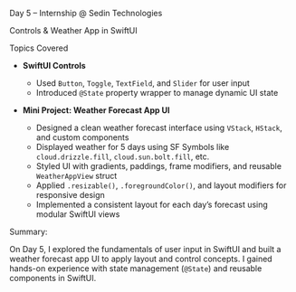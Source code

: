 Day 5 – Internship @ Sedin Technologies

Controls & Weather App in SwiftUI

Topics Covered

- **SwiftUI Controls**
  - Used `Button`, `Toggle`, `TextField`, and `Slider` for user input
  - Introduced `@State` property wrapper to manage dynamic UI state

- **Mini Project: Weather Forecast App UI**
  - Designed a clean weather forecast interface using `VStack`, `HStack`, and custom components
  - Displayed weather for 5 days using SF Symbols like `cloud.drizzle.fill`, `cloud.sun.bolt.fill`, etc.
  - Styled UI with gradients, paddings, frame modifiers, and reusable `WeatherAppView` struct
  - Applied `.resizable()`, `.foregroundColor()`, and layout modifiers for responsive design
  - Implemented a consistent layout for each day’s forecast using modular SwiftUI views


Summary:

On Day 5, I explored the fundamentals of user input in SwiftUI and built a weather forecast app UI to apply layout and control concepts. I gained hands-on experience with state management (`@State`) and reusable components in SwiftUI.
